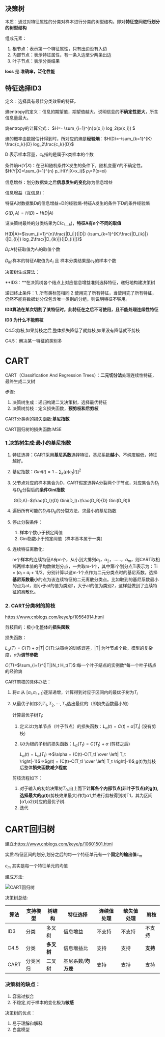 ## 决策树

本质：通过对特征属性的分类对样本进行分类的树型结构。即对**特征空间进行划分的树型结构**

组成元素：

1. 根节点：表示第一个特征属性，只有出边没有入边
2. 内部节点：表示特征属性，有一条入边至少两条出边
3. 叶子节点：表示分类结果

**loss** 是:**准确率，泛化性能**

## 特征选择ID3

定义：选择具有最佳分类效果的特征。

熵entropy的定义：信息的期望值，期望值越大，说明信息的**不确定性更大**，所含信息量最大。

熵entropy的计算公式： $H=- \sum_{i=1}^{n}p(x_i) log_2(p(x_i)) $

熵的概率由数据估计得到时，所对应的熵是**经验熵**：$H(D)=-\sum_{k=1}^{K} \frac{c_k}{D} log_2\frac{c_k}{D}$

D 表示样本容量，$c_k$指的是属于k类样本的个数

条件熵$H(Y|X)$：在已知随机条件X发生的条件下，随机变量Y的不确定性。 $H(Y|X)=\sum_{i=1}^{n} p_iH(Y|X=x_i)$        $p_i$=P(x=xi)

信息增益：划分数据集之后**信息发生的变化**称为信息增益

信息增益（互信息）：

特征A对数据集D的信息增益=D的经验熵-特征A发生的条件下D的条件经验熵

$G(D,A)=H(D)-H(D|A)$

设决策树最终的分类结果为C($c_{i....k}$)，**特征A有n个不同的取值**

H(D|A)=$\sum_{i=1}^{n}\frac{|D_i|}{|D|} (\sum_{k=1}^{K}\frac{|D_{ik}|}{|D_{i}|} log_2\frac{|D_{ik}|}{|D_{i}|})$

$D_i$:A特征取值为$A_i$的取值个数

$D_{ik}$:样本的特征A取值为$A_i$ 且 样本分类结果是$c_k$的样本个数



决策树生成算法：

**ID3：**在决策树各个结点上对应信息增益准则选择特征，递归地构建决策树

递归终止条件：1. 所有类标签相同 2.使用完了所有特征，当使用完了所有特征，仍然不能将数据划分仅包含唯一类别的分组，则说明特征不够用。

**ID3算法在某次切割了某特征时，此特征在之后不可使用，且不能处理连续性特征**

**ID3 为什么不能剪枝**



C4.5:剪枝,如果剪枝之后,整体损失降低了就剪枝,如果没有降低就不剪枝 

   C4.5：解决某一特征的类别多





# CART

CART（Classification And Regression Trees）：**二元切分法**处理连续性特征，最终生成二叉树

步骤:

1. 决策树生成：递归构建二叉决策树，选择最优特征
2. 决策树剪枝：定义损失函数，**预剪枝和后剪枝**

CART分类树的损失函数:**基尼指数**

CART回归树的损失函数:MSE

### 1.决策树生成:最小的基尼指数

1. 特征选择：CART采用**基尼系数**选择特征，基尼系数**越小**、不纯度越低，特征越好。

2. 基尼指数：$Gini(t)=1- \sum_k[p(c_t|t)]^2$

3. 父节点对应的样本集合为D，CART假定选择A分裂两个子节点，对应集合为$D_l$与$D_R$分裂后的**条件Gini指数**

   ​     G(D,A)=$\frac{D_l}{D} Gini(D_l)+\frac{D_R}{D} Gini(D_R)$

4. 遍历所有可能的$D_l$与$D_R$的分裂方法，求最小的基尼指数

5. 停止分裂条件：

   1. 样本个数小于预定阈值
   2. Gini指数小于预定阈值（样本基本属于一类）

6. 连续特征离散化:

   m个样本的连续特征A有m个，从小到大排列$a_1，a_2，......，a_m$，则CART取相邻两样本值的平均数做划分点，一共取m-1个，其中第i个划分点Ti表示为：Ti = $(a_i + a_i+1)/2$。分别计算以这m-1个点作为二元分类点时的基尼系数。选择**基尼系数最小**的点为该连续特征的二元离散分类点。比如取到的基尼系数最小的点为at，则小于at的值为类别1，大于at的值为类别2，这样就做到了连续特征的离散化。

### 2. CART分类树的剪枝

https://www.cnblogs.com/keye/p/10564914.html

剪枝目的：极小化整体的**损失函数**

损失函数： 

$L_{\alpha}(T)=C(T)+\alpha|T|$ $C(T)$:决策树的训练误差，|T| 为叶节点个数，模型的复杂度，$\alpha$为**调节参数**

$C(T)$=$\sum_{i=1}^{|T|}N_t H_t(T)$:每一个叶子结点的实例数*每一个叶子结点的经验熵

CART剪枝的具体办法：

1. 将$\alpha$ 从 [$\alpha_i$,$\alpha_{i+1}$)逐渐递增，计算得到对应于区间内的最优子树为$T_i$

2. 从最优子树序列${T_1,T_2,⋯,T_n}$选出最优的（即损失函数最小的）

   计算最优子树$T_i$:

   1. 定义以t为单节点（叶子节点）的损失函数：$L_\alpha (t)=C(t)+\alpha\left| T_t \right|$    (没有剪枝)

   2. 以t为根的子树的损失函数：$L_\alpha (T_t)=C(T_t)+\alpha$                   (剪枝之后)

      $L_\alpha (t)=L_\alpha (T_t)$ =>$\alpha = {C(t)-C(T_t) \over \left| T_t \right|-1}$=>$g(t) = {C(t)-C(T_t) \over \left| T_t \right|-1}$,g(t)为剪枝后整体**损失函数减少程度**

   剪枝流程如下：

   1. 对于输入的初始决策树$T_0$,自上而下**计算各个内部节点(非叶子节点)的g(t),**选择**最大的g(t)**(剪枝效果最大)作为α1,并进行剪枝得到树T1，其为区间[α1,α2)对应的最优子树.
   2. 迭代



# CART回归树

建立:https://www.cnblogs.com/keye/p/10601501.html

实质:特征区间的划分,划分之后的每一个特征单元有一个**固定的输出值**$c_m$

$c_m$ 其实是每一个特征单元的均值

建成方法:

![CART回归树](C:\Users\Administrator\Desktop\ms\ml\img\CART回归树.png)

决策树总结:

| 算法 | 支持模型 | 树结构     | 特征选择            | 连续值处理 | 缺失值处理 | 剪枝     |
| ---- | -------- | ---------- | ------------------- | ---------- | ---------- | -------- |
| ID3  | 分类     | 多叉树     | 信息增益            | 不支持     | 不支持     | 不支持   |
| C4.5 | 分类     | **多叉树** | 信息增益比          | 支持       | 支持       | **支持** |
| CART | 分类回归 | 二叉树     | 基尼系数/**均方差** | 支持       | 支持       | 支持     |



### 决策树的缺点：

1. 容易过拟合
2. 不稳定,对于样本的变化极为**敏感**

决策树的优点：

1. 易于理解和解释
2. 白盒模型